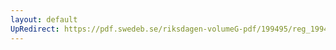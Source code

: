 ```yaml
---
layout: default
UpRedirect: https://pdf.swedeb.se/riksdagen-volumeG-pdf/199495/reg_199495/reg_199495_0348.pdf
---
```

